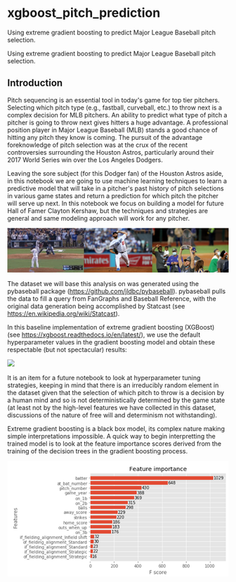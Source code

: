 # xgboost_pitch_prediction
Using extreme gradient boosting to predict Major League Baseball pitch selection.

Using extreme gradient boosting to predict Major League Baseball pitch selection.

## Introduction

Pitch sequencing is an essential tool in today's game for top tier pitchers. Selecting which pitch type (e.g., fastball, curveball, etc.) to throw next is a complex decision for MLB pitchers. An ability to predict what type of pitch a pitcher is going to throw next gives hitters a huge advantage. A professional position player in Major League Baseball (MLB) stands a good chance of hitting any pitch they know is coming. The pursuit of the advantage foreknowledge of pitch selection was at the crux of the recent controversies surrounding the Houston Astros, particularly around their 2017 World Series win over the Los Angeles Dodgers.

Leaving the sore subject (for this Dodger fan) of the Houston Astros aside, in this notebook we are going to use machine learning techniques to learn a predictive model that will take in a pitcher's past history of pitch selections in various game states and return a prediction for which pitch the pitcher will serve up next. In this notebook we focus on building a model for future Hall of Famer Clayton Kershaw, but the techniques and strategies are general and same modeling approach will work for any pitcher.

![](img/kershaw3.png)

The dataset we will base this analysis on was generated using the pybaseball package (https://github.com/jldbc/pybaseball). pybaseball pulls the data to fill a query from FanGraphs and Baseball Reference, with the original data generation being accomplished by Statcast (see https://en.wikipedia.org/wiki/Statcast).

In this baseline implementation of extreme gradient boosting (XGBoost) (see https://xgboost.readthedocs.io/en/latest/), we use the default hyperparameter values in the gradient boosting model and obtain these respectable (but not spectacular) results:

![](img/test_set_scores.png&s=200)

It is an item for a future notebook to look at hyperparameter tuning strategies, keeping in mind that there is an irreducibly random element in the dataset given that the selection of which pitch to throw is a decision by a human mind and so is not deterministically determined by the game state (at least not by the high-level features we have collected in this dataset, discussions of the nature of free will and determinism not withstanding). 

Extreme gradient boosting is a black box model, its complex nature making simple interpretations impossible. A quick way to begin interpretting the trained model is to look at the feature importance scores derived from the training of the decision trees in the gradient boosting process.

![](img/xgboost_feature_importance.png)